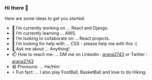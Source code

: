 ### Hi there 👋

Here are some ideas to get you started:

- 🔭 I’m currently working on ... React and Django.
- 🌱 I’m currently learning ... AWS.
- 👯 I’m looking to collaborate on ... React projects.
- 🤔 I’m looking for help with ... CSS - please help me with this :(
- 💬 Ask me about ... Anything! 
- 📫 How to reach me: ... DM me on Linkedin : [arana2743](https://www.linkedin.com/in/arana2743) or Twitter : [arana2743](https://twitter.com/arana2743)
- 😄 Pronouns: ... He/Him
- ⚡ Fun fact: ... I also play FootBall, BasketBall and love to do Hiking.

